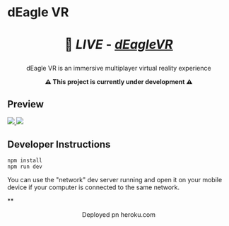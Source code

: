 # dEagle VR

# <p align='center'> 🔗 _LIVE_ - [_**dEagleVR**_](https://deaglegame-5848a9204999.herokuapp.com/)</p>

<p align='center'> dEagle VR is an immersive multiplayer virtual reality experience

**<p align='center'> **⚠️ This project is currently under development ⚠️****

## Preview

<a href="https://deaglegenerator.vercel.app/" target="_blank">
  <img src="https://i.imgur.com/m9KFDnV.png"> 
</a>

<a href="https://deaglegenerator.vercel.app/" target="_blank">
  <img src="https://i.imgur.com/WeSarSZ.png"> 
</a>

## Developer Instructions

```
npm install
npm run dev
```

You can use the "network" dev server running and open it on your mobile device if your computer is connected to the same network.

**<p align='center'> Deployed pn heroku.com
